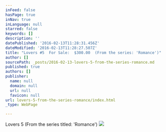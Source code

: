 ```yaml
---
inFeed: false
hasPage: true
inNav: true
inLanguage: null
starred: false
keywords: []
description: ''
datePublished: '2016-02-13T11:28:31.456Z'
dateModified: '2016-02-13T11:28:27.507Z'
title: "Lovers #5  For Sale:  $300.00  (From the series: 'Romance')"
author: []
sourcePath: _posts/2016-02-13-lovers-5-from-the-series-romance.md
published: true
authors: []
publisher:
  name: null
  domain: null
  url: null
  favicon: null
url: lovers-5-from-the-series-romance/index.html
_type: WebPage

---
```

Lovers 5  (From the series titled:  'Romance')
![](https://s3-us-west-2.amazonaws.com/the-grid-img/p/27cd49b1b4726325be73f057b86b2107cb01a4da.jpg)
